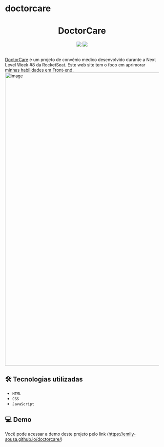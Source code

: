 
# doctorcare
<h1 align="center"> DoctorCare </h1>

<div align="center">
<img src="http://img.shields.io/static/v1?label=RELEASE&message=MAY%2022&color=green&style=for-the-badge"/>
<img src="https://img.shields.io/static/v1?label=STATUS&message=FINISH&color=brightgreen&style=for-the-badge"/>
</div><br>

[DoctorCare](https://emily-sousa.github.io/doctorcare/) é um projeto de convênio médico desenvolvido durante a Next Level Week #8 da RocketSeat. 
Este web site tem o foco em aprimorar minhas habilidades em Front-end.
<img width="960" alt="image" src="https://user-images.githubusercontent.com/88735994/170875517-189cd39d-490c-4306-b102-5e6a937f8124.png">

## 🛠️ Tecnologias utilizadas
* ``HTML``
* ``CSS``
* ``JavaScript``

## 💻 Demo
Você pode acessar a demo deste projeto pelo link (https://emily-sousa.github.io/doctorcare/)

